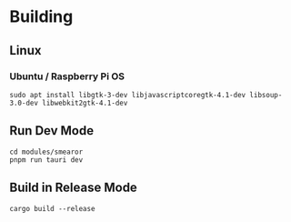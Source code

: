 # Building

## Linux

### Ubuntu / Raspberry Pi OS

```shell
sudo apt install libgtk-3-dev libjavascriptcoregtk-4.1-dev libsoup-3.0-dev libwebkit2gtk-4.1-dev
```

## Run Dev Mode

```shell
cd modules/smearor
pnpm run tauri dev
```

## Build in Release Mode

```shell
cargo build --release
```
